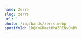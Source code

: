 ```yaml
---
name: Zerre
slug: zerre
url: ''
photo: /img/bands/zerre.webp
spotifyId: 1kQKmGRmztHhAZRENvOnBV
---
```

